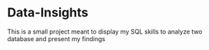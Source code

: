 # Data-Insights

This is a small project meant to display my SQL skills to analyze two database and present my findings
